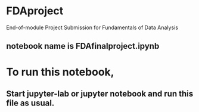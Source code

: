 # FDAproject
End-of-module Project Submission for Fundamentals of Data Analysis

## notebook name is FDAfinalproject.ipynb

# To run this notebook, 
## Start jupyter-lab or jupyter notebook and run this file as usual.

